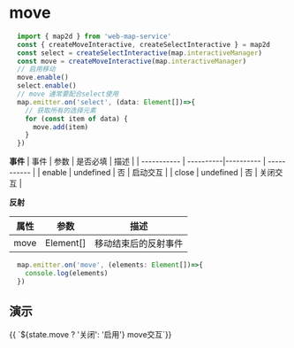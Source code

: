 # move
```ts
  import { map2d } from 'web-map-service'
  const { createMoveInteractive, createSelectInteractive } = map2d
  const select = createSelectInteractive(map.interactiveManager)
  const move = createMoveInteractive(map.interactiveManager)
  // 启用移动
  move.enable()
  select.enable()
  // move 通常要配合select使用
  map.emitter.on('select', (data: Element[])=>{
    // 获取所有的选择元素
    for (const item of data) {
      move.add(item)
    }
  })
```
**事件**
| 事件      |    参数    |  是否必填   |     描述    |
| -----------  |  ----------|----------   | ----------- |
| enable    |  undefined  |     否      |  启动交互 |
| close    |  undefined  |     否      |  关闭交互 |

**反射**

| 属性    |   参数    |    描述    |
| ---- | ---- | ---- |
| move | Element[]   |  移动结束后的反射事件  |

```ts
  map.emitter.on('move', (elements: Element[])=>{
    console.log(elements)
  })
```

## 演示

<div class="w-[500px] h-[700px]">
  <div class="flex w-full flex-col">
    <div class="flex mb-2">
      <el-button class="mr-2"  @click="switcher('move', !state.move)" type="primary">{{ `${state.move ? '关闭': '启用'} move交互`}}</el-button>
    </div>
  </div>
  <div class="w-[500px] h-[500px] border" ref="mapRef"></div>
</div>

<script setup lang="ts">
  import { createMap, map2d } from "web-map-service";
  import { ref, onMounted, reactive } from 'vue'
  const { createSelectInteractive, createMoveInteractive } = map2d

  const state = reactive({
    move: false,
  })

  const mapRef = ref<HTMLElement>()
  let map
  let interactiveManager

  let [select, move] = []

  function switcher(type, status) {
    if (status) {
      enable(type)
      return
    }
    close(type)
  }

  function enable(type) {
    switch(type) {
      case 'move': 
        move.enable()
        break
    }
    state[type] = true
  }

  function close(type) {
    switch(type) {
      case 'move': 
        move.close()
        break
    }
    state[type] = false
  }

  onMounted(()=> {
    map = createMap({
      el: mapRef.value,
    })

    const layer = map.container.layerManager.create()
    layer.create({
      type: 'circle',
      data: {
        center: [5000, 5000],
        radius: 1000
      }
    })
    interactiveManager = map.interactiveManager;
    select = createSelectInteractive(interactiveManager)
    move = createMoveInteractive(interactiveManager)
    select.enable()
    map.emitter.on('select', (data: Element[])=>{
      // 获取所有的选择元素
      move.clean()
      for (const item of data) {
        move.add(item)
      }
    })
  })
</script>